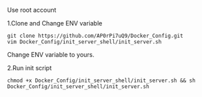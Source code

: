 Use root account

1.Clone and Change ENV variable
```shell script
git clone https://github.com/AP0rPi7uQ9/Docker_Config.git
vim Docker_Config/init_server_shell/init_server.sh
```
Change ENV variable to yours.


2.Run init script
```shell script
chmod +x Docker_Config/init_server_shell/init_server.sh && sh Docker_Config/init_server_shell/init_server.sh
```